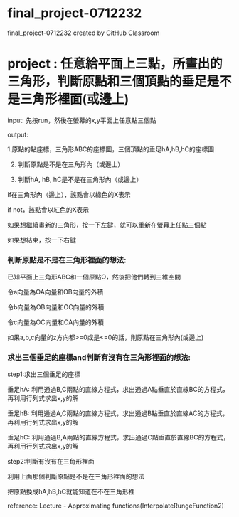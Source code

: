 # final_project-0712232
final_project-0712232 created by GitHub Classroom

# project : 任意給平面上三點，所畫出的三角形，判斷原點和三個頂點的垂足是不是三角形裡面(或邊上)

input: 先按run，然後在螢幕的x,y平面上任意點三個點

output:

1.原點的點座標，三角形ABC的座標圖，三個頂點的垂足hA,hB,hC的座標圖

2. 判斷原點是不是在三角形內（或邊上）

3. 判斷hA, hB, hC是不是在三角形內（或邊上）

if在三角形內（邊上），該點會以綠色的X表示

if not，該點會以紅色的X表示


如果想繼續畫新的三角形，按一下左鍵，就可以重新在螢幕上任點三個點

如果想結束，按一下右鍵


### 判斷原點是不是在三角形裡面的想法:

已知平面上三角形ABC和一個原點O，然後把他們轉到三維空間

令a向量為OA向量和OB向量的外積

令b向量為OB向量和OC向量的外積

令c向量為OC向量和OA向量的外積

如果a,b,c向量的z方向都>=0或是<=0的話，則原點在三角形內(或邊上)



### 求出三個垂足的座標and判斷有沒有在三角形裡面的想法:

step1:求出三個垂足的座標

垂足hA: 利用通過B,C兩點的直線方程式，求出通過A點垂直於直線BC的方程式，再利用行列式求出x,y的解
       
垂足hB: 利用通過A,C兩點的直線方程式，求出通過B點垂直於直線AC的方程式，再利用行列式求出x,y的解
       
垂足hC: 利用通過B,A兩點的直線方程式，求出通過C點垂直於直線BC的方程式，再利用行列式求出x,y的解
       
step2:判斷有沒有在三角形裡面

利用上面那個判斷原點是不是在三角形裡面的想法

把原點換成hA,hB,hC就能知道在不在三角形裡

reference: Lecture - Approximating functions(InterpolateRungeFunction2)

